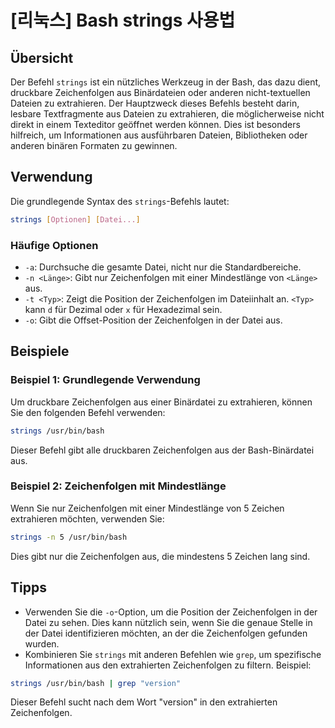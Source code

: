 # [리눅스] Bash strings 사용법

## Übersicht
Der Befehl `strings` ist ein nützliches Werkzeug in der Bash, das dazu dient, druckbare Zeichenfolgen aus Binärdateien oder anderen nicht-textuellen Dateien zu extrahieren. Der Hauptzweck dieses Befehls besteht darin, lesbare Textfragmente aus Dateien zu extrahieren, die möglicherweise nicht direkt in einem Texteditor geöffnet werden können. Dies ist besonders hilfreich, um Informationen aus ausführbaren Dateien, Bibliotheken oder anderen binären Formaten zu gewinnen.

## Verwendung
Die grundlegende Syntax des `strings`-Befehls lautet:

```bash
strings [Optionen] [Datei...]
```

### Häufige Optionen
- `-a`: Durchsuche die gesamte Datei, nicht nur die Standardbereiche.
- `-n <Länge>`: Gibt nur Zeichenfolgen mit einer Mindestlänge von `<Länge>` aus.
- `-t <Typ>`: Zeigt die Position der Zeichenfolgen im Dateiinhalt an. `<Typ>` kann `d` für Dezimal oder `x` für Hexadezimal sein.
- `-o`: Gibt die Offset-Position der Zeichenfolgen in der Datei aus.

## Beispiele
### Beispiel 1: Grundlegende Verwendung
Um druckbare Zeichenfolgen aus einer Binärdatei zu extrahieren, können Sie den folgenden Befehl verwenden:

```bash
strings /usr/bin/bash
```

Dieser Befehl gibt alle druckbaren Zeichenfolgen aus der Bash-Binärdatei aus.

### Beispiel 2: Zeichenfolgen mit Mindestlänge
Wenn Sie nur Zeichenfolgen mit einer Mindestlänge von 5 Zeichen extrahieren möchten, verwenden Sie:

```bash
strings -n 5 /usr/bin/bash
```

Dies gibt nur die Zeichenfolgen aus, die mindestens 5 Zeichen lang sind.

## Tipps
- Verwenden Sie die `-o`-Option, um die Position der Zeichenfolgen in der Datei zu sehen. Dies kann nützlich sein, wenn Sie die genaue Stelle in der Datei identifizieren möchten, an der die Zeichenfolgen gefunden wurden.
- Kombinieren Sie `strings` mit anderen Befehlen wie `grep`, um spezifische Informationen aus den extrahierten Zeichenfolgen zu filtern. Beispiel:

```bash
strings /usr/bin/bash | grep "version"
```

Dieser Befehl sucht nach dem Wort "version" in den extrahierten Zeichenfolgen.